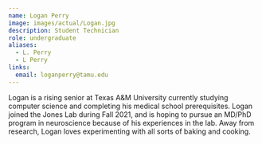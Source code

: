 ```yaml
---
name: Logan Perry
image: images/actual/Logan.jpg
description: Student Technician
role: undergraduate
aliases:
  - L. Perry
  - L Perry
links:
  email: loganperry@tamu.edu
---
```


Logan is a rising senior at Texas A&M University currently studying computer science and completing his medical school prerequisites. Logan joined the Jones Lab during Fall 2021, and is hoping to pursue an MD/PhD program in neuroscience because of his experiences in the lab. Away from research, Logan loves experimenting with all sorts of baking and cooking. 
